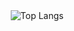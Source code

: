<div align="center">
  <img src="https://github-readme-stats.vercel.app/api/top-langs/?username=rznive&layout=compact" alt="Top Langs" />
</div>
